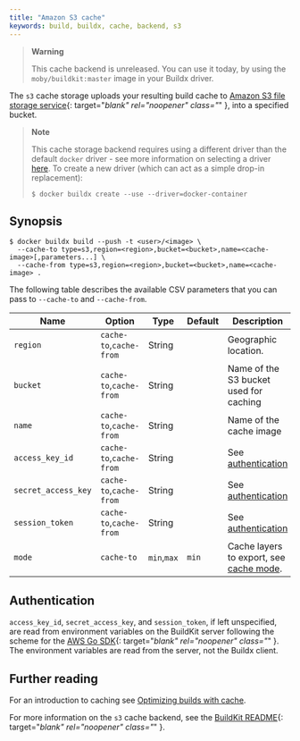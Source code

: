 ```yaml
---
title: "Amazon S3 cache"
keywords: build, buildx, cache, backend, s3
---
```


> **Warning**
>
> This cache backend is unreleased. You can use it today, by using the
> `moby/buildkit:master` image in your Buildx driver.

The `s3` cache storage uploads your resulting build cache to
[Amazon S3 file storage service](https://aws.amazon.com/s3/){: target="_blank" rel="noopener" class="_" }, into a specified
bucket.

> **Note**
>
> This cache storage backend requires using a different driver than the default
> `docker` driver - see more information on selecting a driver
> [here](../../drivers/index.md). To create a new driver (which can act as a
> simple drop-in replacement):
>
> ```console
> $ docker buildx create --use --driver=docker-container
> ```

## Synopsis

```console
$ docker buildx build --push -t <user>/<image> \
  --cache-to type=s3,region=<region>,bucket=<bucket>,name=<cache-image>[,parameters...] \
  --cache-from type=s3,region=<region>,bucket=<bucket>,name=<cache-image> .
```

The following table describes the available CSV parameters that you can pass to
`--cache-to` and `--cache-from`.

| Name                | Option                  | Type        | Default | Description                                  |
| ------------------- | ----------------------- | ----------- | ------- | -------------------------------------------- |
| `region`            | `cache-to`,`cache-from` | String      |         | Geographic location.                         |
| `bucket`            | `cache-to`,`cache-from` | String      |         | Name of the S3 bucket used for caching       |
| `name`              | `cache-to`,`cache-from` | String      |         | Name of the cache image                      |
| `access_key_id`     | `cache-to`,`cache-from` | String      |         | See [authentication][1]                      |
| `secret_access_key` | `cache-to`,`cache-from` | String      |         | See [authentication][1]                      |
| `session_token`     | `cache-to`,`cache-from` | String      |         | See [authentication][1]                      |
| `mode`              | `cache-to`              | `min`,`max` | `min`   | Cache layers to export, see [cache mode][2]. |

[1]: #authentication
[2]: index.md#cache-mode

## Authentication

`access_key_id`, `secret_access_key`, and `session_token`, if left unspecified,
are read from environment variables on the BuildKit server following the scheme
for the
[AWS Go SDK](https://docs.aws.amazon.com/sdk-for-go/v1/developer-guide/configuring-sdk.html){: target="_blank" rel="noopener" class="_" }.
The environment variables are read from the server, not the Buildx client.

<!-- FIXME: update once https://github.com/docker/buildx/pull/1294 is released -->

## Further reading

For an introduction to caching see [Optimizing builds with cache](../index.md).

For more information on the `s3` cache backend, see the
[BuildKit README](https://github.com/moby/buildkit#s3-cache-experimental){: target="_blank" rel="noopener" class="_" }.
